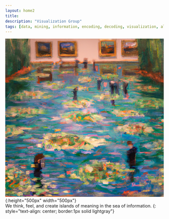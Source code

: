 ```yaml
---
layout: home2
title:
description: "Visualization Group"
tags: [data, mining, information, encoding, decoding, visualization, algorithm, research, meaning, design]
---
```


![](/images/index.webp){:height="500px" width="500px"}
<br>
We think, feel, and create islands of meaning in the sea of information.
{: style="text-align: center; border:1px solid lightgray"}